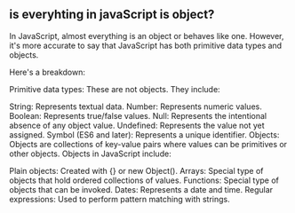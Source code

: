 
## is everyhting in javaScript is object?

In JavaScript, almost everything is an object or behaves like one. However, it's more accurate to say that JavaScript has both primitive data types and objects.

Here's a breakdown:

Primitive data types: These are not objects. They include:

String: Represents textual data.
Number: Represents numeric values.
Boolean: Represents true/false values.
Null: Represents the intentional absence of any object value.
Undefined: Represents the value not yet assigned.
Symbol (ES6 and later): Represents a unique identifier.
Objects: Objects are collections of key-value pairs where values can be primitives or other objects. Objects in JavaScript include:

Plain objects: Created with {} or new Object().
Arrays: Special type of objects that hold ordered collections of values.
Functions: Special type of objects that can be invoked.
Dates: Represents a date and time.
Regular expressions: Used to perform pattern matching with strings.
